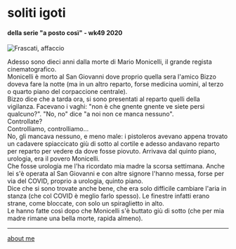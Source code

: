 # soliti igoti 
#### della serie "a posto così" - wk49 2020   

![](https://live.staticflickr.com/65535/50671934768_33e220bf2a_c.jpg "Frascati, affaccio")  

Adesso sono dieci anni dalla morte di Mario Monicelli, il grande regista cinematografico.  
Monicelli è morto al San Giovanni dove proprio quella sera l'amico Bizzo doveva fare la notte (ma in un altro reparto, forse medicina uomini, al terzo o quarto piano del corpaccione centrale).   
Bizzo dice che a tarda ora, si sono presentati al reparto quelli della vigilanza. Facevano i vaghi: "non è che gnente gnente ve siete persi qualcuno?". "No, no" dice "a noi non ce manca nessuno".  
Controllate?  
Controlliamo, controlliamo...  
No, gli mancava nessuno, e meno male: i pistoleros avevano appena trovato un cadavere spiaccicato giù di sotto al cortile e adesso andavano reparto per reparto per vedere da dove fosse piovuto. Arrivava dal quinto piano,  urologia, era il povero Monicelli.  
Che fosse urologia me l'ha ricordato mia madre la scorsa settimana. Anche lei s'è operata al San Giovanni e con altre signore l'hanno messa, forse per via del COVID, proprio a urologia, quinto piano.  
Dice che si sono trovate anche bene, che era solo difficile cambiare l'aria in stanza (che col COVID è meglio farlo spesso). Le finestre infatti erano strane, come bloccate, con solo un spiraglietto in alto.  
Le hanno fatte così dopo che Monicelli s'è buttato giù di sotto (che per mia madre rimane una bella morte, rapida almeno).  
  

---    
[about me](https://about.me/cacioman)  